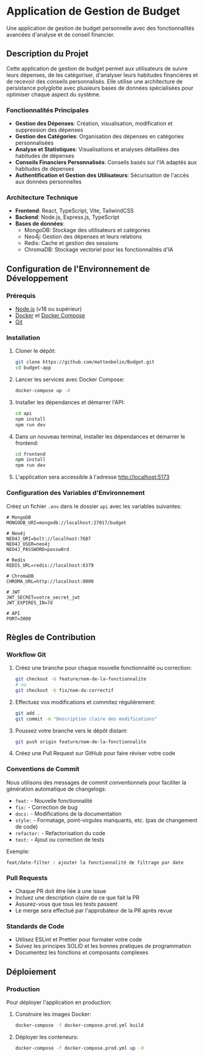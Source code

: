 # Application de Gestion de Budget

Une application de gestion de budget personnelle avec des fonctionnalités avancées d'analyse et de conseil financier.

## Description du Projet

Cette application de gestion de budget permet aux utilisateurs de suivre leurs dépenses, de les catégoriser, d'analyser leurs habitudes financières et de recevoir des conseils personnalisés. Elle utilise une architecture de persistance polyglotte avec plusieurs bases de données spécialisées pour optimiser chaque aspect du système.

### Fonctionnalités Principales

- **Gestion des Dépenses**: Création, visualisation, modification et suppression des dépenses
- **Gestion des Catégories**: Organisation des dépenses en catégories personnalisées
- **Analyse et Statistiques**: Visualisations et analyses détaillées des habitudes de dépenses
- **Conseils Financiers Personnalisés**: Conseils basés sur l'IA adaptés aux habitudes de dépenses
- **Authentification et Gestion des Utilisateurs**: Sécurisation de l'accès aux données personnelles

### Architecture Technique

- **Frontend**: React, TypeScript, Vite, TailwindCSS
- **Backend**: Node.js, Express.js, TypeScript
- **Bases de données**:
  - MongoDB: Stockage des utilisateurs et catégories
  - Neo4j: Gestion des dépenses et leurs relations
  - Redis: Cache et gestion des sessions
  - ChromaDB: Stockage vectoriel pour les fonctionnalités d'IA

## Configuration de l'Environnement de Développement

### Prérequis

- [Node.js](https://nodejs.org/) (v18 ou supérieur)
- [Docker](https://www.docker.com/) et [Docker Compose](https://docs.docker.com/compose/)
- [Git](https://git-scm.com/)

### Installation

1. Cloner le dépôt:
   ```bash
   git clone https://github.com/matteobelin/Budget.git
   cd budget-app
   ```

2. Lancer les services avec Docker Compose:
   ```bash
   docker-compose up -d
   ```

3. Installer les dépendances et démarrer l'API:
   ```bash
   cd api
   npm install
   npm run dev
   ```

4. Dans un nouveau terminal, installer les dépendances et démarrer le frontend:
   ```bash
   cd frontend
   npm install
   npm run dev
   ```

5. L'application sera accessible à l'adresse [http://localhost:5173](http://localhost:5173)

### Configuration des Variables d'Environnement

Créez un fichier `.env` dans le dossier `api` avec les variables suivantes:

```
# MongoDB
MONGODB_URI=mongodb://localhost:27017/budget

# Neo4j
NEO4J_URI=bolt://localhost:7687
NEO4J_USER=neo4j
NEO4J_PASSWORD=passw0rd

# Redis
REDIS_URL=redis://localhost:6379

# ChromaDB
CHROMA_URL=http://localhost:8000

# JWT
JWT_SECRET=votre_secret_jwt
JWT_EXPIRES_IN=7d

# API
PORT=3000
```

## Règles de Contribution

### Workflow Git

1. Créez une branche pour chaque nouvelle fonctionnalité ou correction:
   ```bash
   git checkout -b feature/nom-de-la-fonctionnalite
   # ou
   git checkout -b fix/nom-du-correctif
   ```

2. Effectuez vos modifications et commitez régulièrement:
   ```bash
   git add .
   git commit -m "Description claire des modifications"
   ```

3. Poussez votre branche vers le dépôt distant:
   ```bash
   git push origin feature/nom-de-la-fonctionnalite
   ```

4. Créez une Pull Request sur GitHub pour faire réviser votre code

### Conventions de Commit

Nous utilisons des messages de commit conventionnels pour faciliter la génération automatique de changelogs:

- `feat:` - Nouvelle fonctionnalité
- `fix:` - Correction de bug
- `docs:` - Modifications de la documentation
- `style:` - Formatage, point-virgules manquants, etc. (pas de changement de code)
- `refactor:` - Refactorisation du code
- `test:` - Ajout ou correction de tests

Exemple:
```
feat/date-filter : ajouter la fonctionnalité de filtrage par date
```

### Pull Requests

- Chaque PR doit être liée à une issue
- Incluez une description claire de ce que fait la PR
- Assurez-vous que tous les tests passent
- Le merge sera effectué par l'approbateur de la PR après revue

### Standards de Code

- Utilisez ESLint et Prettier pour formater votre code
- Suivez les principes SOLID et les bonnes pratiques de programmation
- Documentez les fonctions et composants complexes

## Déploiement

### Production

Pour déployer l'application en production:

1. Construire les images Docker:
   ```bash
   docker-compose -f docker-compose.prod.yml build
   ```

2. Déployer les conteneurs:
   ```bash
   docker-compose -f docker-compose.prod.yml up -d
   ```

